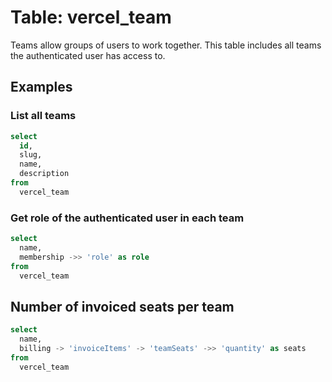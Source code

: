 # Table: vercel_team

Teams allow groups of users to work together. This table includes all teams the authenticated user has access to.

## Examples

### List all teams

```sql
select
  id,
  slug,
  name,
  description
from
  vercel_team
```

### Get role of the authenticated user in each team

```sql
select
  name,
  membership ->> 'role' as role
from
  vercel_team
```

## Number of invoiced seats per team

```sql
select
  name,
  billing -> 'invoiceItems' -> 'teamSeats' ->> 'quantity' as seats
from
  vercel_team
```
